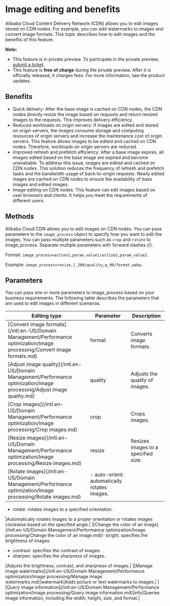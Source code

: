 # Image editing and benefits

Alibaba Cloud Content Delivery Network \(CDN\) allows you to edit images stored on CDN nodes. For example, you can add watermarks to images and convert image formats. This topic describes how to edit images and the benefits of this feature.

**Note:**

-   This feature is in private preview. To participate in the private preview, [submit a ticket](https://workorder-intl.console.aliyun.com/?spm=5176.2020520001.aliyun_topbar.18.dbd44bd3e4f845#/ticket/createIndex).
-   This feature is **free of charge** during the private preview. After it is officially released, it charges fees. For more information, see the product updates.

## Benefits

-   Quick delivery: After the base image is cached on CDN nodes, the CDN nodes directly resize the image based on requests and return resized images to the requests. This improves delivery efficiency.
-   Reduced workloads on origin servers: If images are edited and stored on origin servers, the images consume storage and computing resources of origin servers and increase the maintenance cost of origin servers. This feature allows images to be edited and cached on CDN nodes. Therefore, workloads on origin servers are reduced.
-   Improved refresh and prefetch efficiency: After a base image expires, all images edited based on the base image are expired and become unavailable. To address this issue, images are edited and cached on CDN nodes. This solution reduces the frequency of refresh and prefetch tasks and the bandwidth usage of back-to-origin requests. Newly edited mages are cached on CDN nodes to ensure the availability of base images and edited images.
-   Image editing on CDN nodes: This feature can edit images based on user browsers and clients. It helps you meet the requirements of different users.

## Methods

Alibaba Cloud CDN allows you to edit images on CDN nodes. You can pass parameters to the `image_process` object to specify how you want to edit the images. You can pass multiple parameters such as `crop` and `rotate` to image\_process. Separate multiple parameters with forward slashes \(/\).

Format: `image_process=action1,param_value1/action2,param_value2`.

Example: `image_process=resize,l_200/quality,q_90/format,webp`.

## Parameters

You can pass one or more parameters to image\_process based on your business requirements. The following table describes the parameters that are used to edit images in different scenarios.

|Editing type|Parameter|Description|
|------------|---------|-----------|
|[Convert image formats](/intl.en-US/Domain Management/Performance optimization/Image processing/Convert image formats.md)|format|Converts image formats.|
|[Adjust image quality](/intl.en-US/Domain Management/Performance optimization/Image processing/Adjust image quality.md)|quality|Adjusts the quality of images.|
|[Crop images](/intl.en-US/Domain Management/Performance optimization/Image processing/Crop images.md)|crop|Crops images.|
|[Resize images](/intl.en-US/Domain Management/Performance optimization/Image processing/Resize images.md)|resize|Resizes images to a specified size.|
|[Rotate images](/intl.en-US/Domain Management/Performance optimization/Image processing/Rotate images.md)|-   auto-orient: automatically rotates images.
-   rotate: rotates images to a specified orientation.

|Automatically rotates images to a proper orientation or rotates images clockwise based on the specified angle.|
|[Change the color of an image](/intl.en-US/Domain Management/Performance optimization/Image processing/Change the color of an image.md)|-   bright: specifies the brightness of images.
-   contrast: specifies the contrast of images.
-   sharpen: specifies the sharpness of images.

|Adjusts the brightness, contrast, and sharpness of images.|
|[Manage image watermarks](/intl.en-US/Domain Management/Performance optimization/Image processing/Manage image watermarks.md)|watermark|Adds picture or text watermarks to images.|
|[Query image information](/intl.en-US/Domain Management/Performance optimization/Image processing/Query image information.md)|info|Queries image information, including the width, height, size, and format.|

